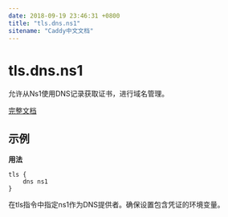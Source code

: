 ```yaml
---
date: 2018-09-19 23:46:31 +0800
title: "tls.dns.ns1"
sitename: "Caddy中文文档"
---
```


# tls.dns.ns1

允许从Ns1使用DNS记录获取证书，进行域名管理。

[完整文档](https://github.com/caddyserver/dnsproviders/blob/master/README.md)

## 示例

__用法__

```caddy
tls {
    dns ns1
}
```

在tls指令中指定ns1作为DNS提供者。确保设置包含凭证的环境变量。